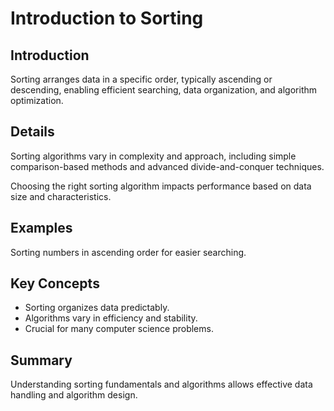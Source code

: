 # Introduction to Sorting

## Introduction
Sorting arranges data in a specific order, typically ascending or descending, enabling efficient searching, data organization, and algorithm optimization.

## Details
Sorting algorithms vary in complexity and approach, including simple comparison-based methods and advanced divide-and-conquer techniques.

Choosing the right sorting algorithm impacts performance based on data size and characteristics.

## Examples
Sorting numbers in ascending order for easier searching.

## Key Concepts
- Sorting organizes data predictably.  
- Algorithms vary in efficiency and stability.  
- Crucial for many computer science problems.

## Summary
Understanding sorting fundamentals and algorithms allows effective data handling and algorithm design.
